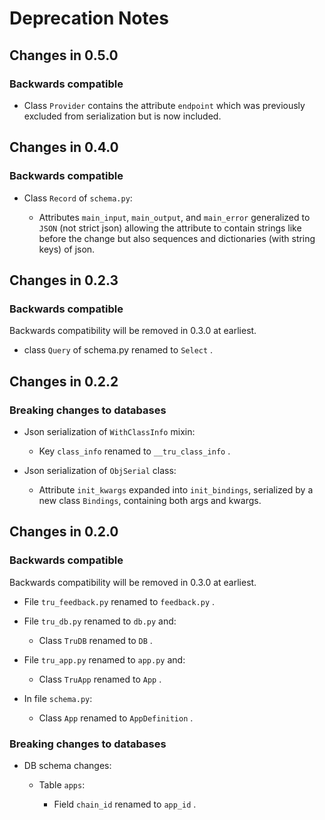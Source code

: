# Deprecation Notes

## Changes in 0.5.0

### Backwards compatible

- Class `Provider` contains the attribute `endpoint` which was previously
  excluded from serialization but is now included.


## Changes in 0.4.0

### Backwards compatible

- Class `Record` of `schema.py`:

    - Attributes `main_input`, `main_output`, and `main_error` generalized to
      `JSON` (not strict json) allowing the attribute to contain strings like
      before the change but also sequences and dictionaries (with string keys)
      of json.

## Changes in 0.2.3

### Backwards compatible

Backwards compatibility will be removed in 0.3.0 at earliest.

- class `Query` of schema.py renamed to `Select` .

## Changes in 0.2.2

### Breaking changes to databases

- Json serialization of `WithClassInfo` mixin:
    - Key `class_info` renamed to `__tru_class_info` .

- Json serialization of `ObjSerial` class:
    - Attribute `init_kwargs` expanded into `init_bindings`, serialized by a new
      class `Bindings`, containing both args and kwargs.

## Changes in 0.2.0

### Backwards compatible

Backwards compatibility will be removed in 0.3.0 at earliest.

- File `tru_feedback.py` renamed to `feedback.py` .

- File `tru_db.py` renamed to `db.py` and:
    - Class `TruDB` renamed to `DB` .

- File `tru_app.py` renamed to `app.py` and:
    - Class `TruApp` renamed to `App` .

- In file `schema.py`:
    - Class `App` renamed to `AppDefinition` .

### Breaking changes to databases

- DB schema changes:

    - Table `apps`: 

        - Field `chain_id` renamed to `app_id` .

